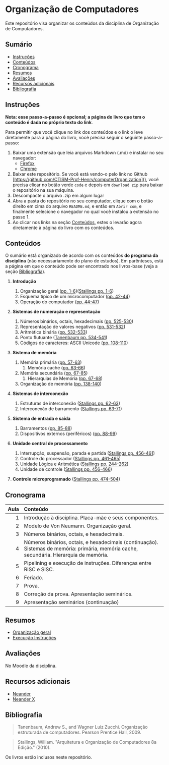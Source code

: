 # Organização de Computadores

Este repositório visa organizar os conteúdos da disciplina de Organização de Computadores.

## Sumário

* [Instruções](#instruções)
* [Conteúdos](#conteúdos)
* [Cronograma](#cronograma)
* [Resumos](#resumos)
* [Avaliações](#avaliações)
* [Recursos adicionais](#recursos-adicionais)
* [Bibliografia](#bibliografia)

## Instruções

**Nota: esse passo-a-passo é opcional; a página do livro que tem o conteúdo é dada no próprio texto do link**.

Para permitir que você clique no link dos conteúdos e o link o leve diretamente para a página do livro, você precisa seguir o seguinte passo-a-passo:

1. Baixar uma extensão que leia arquivos Markdown (.md) e instalar no seu navegador:
   * [Firefox](https://addons.mozilla.org/pt-BR/firefox/addon/markdown-viewer-webext/)
   * [Chrome](https://chrome.google.com/webstore/detail/markdown-viewer/ckkdlimhmcjmikdlpkmbgfkaikojcbjk)
2. Baixar este repositório. Se você está vendo-o pelo link no Github [https://github.com/CTISM-Prof-Henry/computerOrganization](), você precisa clicar no botão verde `code`
e depois em `download zip` para baixar o repositório na sua máquina.
3. Descompacte o arquivo .zip em algum lugar
4. Abra a pasta do repositório no seu computador, clique com o botão direito em cima do arquivo `README.md`, e então em `Abrir com`, e finalmente selecione o navegador no 
   qual você instalou a extensão no passo 1. 
5. Ao clicar nos links na seção [Conteúdos](#conteúdos), estes o levarão agora diretamente à página do livro com os conteúdos.

## Conteúdos

O sumário está organizado de acordo com os conteúdos **do programa da disciplina** (não necessariamente do plano de estudos). Em parênteses, está a página em que o conteúdo pode ser encontrado nos livros-base (veja a seção [Bibliografia](#Bibliografia)).


1. **Introdução**
    1. Organização geral (<a href="tanenbaum.pdf#page=20">pp. 1-6</a>)(<a href="stallings.pdf#page=22">Stallings pp. 1-6</a>)
    2. Esquema típico de um microcomputador (<a href="tanenbaum.pdf#page=61">pp. 42-44</a>)
    3. Operação do computador (<a href="tanenbaum.pdf#page=63">pp. 44-47</a>)

2. **Sistemas de numeração e representação**
    1. Números binários, octais, hexadecimais (<a href="tanenbaum.pdf#page=544">pp. 525-530</a>)
    2. Representação de valores negativos (<a href="tanenbaum.pdf#page=550">pp. 531-532</a>)
    3. Aritmética binária (<a href="tanenbaum.pdf#page=551">pp. 532-533</a>)
    4. Ponto flutuante (<a href="tanenbaum.pdf#page=553">Tanenbaum pp. 534-541</a>)<!--(<a href="stallings.pdf#page=283">Stallings pp. 262-275</a>)-->
    5. Códigos de caracteres: ASCII Unicode (<a href="tanenbaum.pdf#page=127">pp. 108-110</a>)

3. **Sistema de memória**
    1. Memória primária (<a href="tanenbaum.pdf#page=76">pp. 57-63</a>)
        1. Memória cache (<a href="tanenbaum.pdf#page=82">pp. 63-66</a>)
    2. Memória secundária (<a href="tanenbaum.pdf#page=86">pp. 67-85</a>)
        1. Hierarquias de Memória (<a href="tanenbaum.pdf#page=86">pp. 67-68</a>)
    3. Organização de memória (<a href="tanenbaum.pdf#page=157">pp. 138-140</a>) 
    <!--4. Memória virtual (<a href="tanenbaum.pdf#page=364">pp. 345-365</a>)-->

4. **Sistemas de interconexão**
    1. Estruturas de interconexão <!--(<a href="tanenbaum.pdf#page=506">pp. 487-489</a>)-->(<a href="stallings.pdf#page=83">Stallings pp. 62-63</a>)
    2. Interconexão de barramento <!--(<a href="tanenbaum.pdf#page=166">pp. 147-158</a>)-->(<a href="stallings.pdf#page=84">Stallings pp. 63-71</a>)

5. **Sistema de entrada e saída**
    1. Barramentos (<a href="tanenbaum.pdf#page=104">pp. 85-88</a>) 
    2. Dispositivos externos (periféricos) (<a href="tanenbaum.pdf#page=107">pp. 88-99</a>) 

6. **Unidade central de processamento**
    1. Interrupção, suspensão, parada e partida (<a href="stallings.pdf#page=477">Stallings pp. 456-461</a>)
    2. Controle do processador (<a href="stallings.pdf#page=482">Stallings pp. 461-465</a>) 
    <!--2. Registradores (<a href="tanenbaum.pdf#page=152">pp. 133-137</a>)-->
    3. Unidade Lógica e Aritmética <!--(<a href="tanenbaum.pdf#page=149">Tanenbaum pp. 130-132</a>)-->(<a href="stallings.pdf#page=265">Stallings pp. 244-262</a>)
    4. Unidade de controle (<a href="stallings.pdf#page=477">Stallings pp. 456-466</a>)

7. **Controle microprogramado** (<a href="stallings.pdf#page=495">Stallings pp. 474-504</a>)


<!--
**introdução:** (<a href="tanenbaum.pdf#page=61">pp. 42-132</a>) 
**provavelmente é esse aqui:** (<a href="tanenbaum.pdf#page=134">pp. 155</a>) 

* Circuitos lógicos básicos (<a href="tanenbaum.pdf#page=142">pp. 123</a>)
    * Decodificadores (<a href="tanenbaum.pdf#page=145">pp. 126-127</a>)
    * Unidade lógica e aritmética (<a href="tanenbaum.pdf#page=149">pp. 130-132</a>)
* Memória 
    * Registradores (<a href="tanenbaum.pdf#page=152">pp. 133-137</a>)
-->

## Cronograma 

| Aula | Conteúdo |
|-----:|:---------|
| 1 | Introdução à disciplina. Placa-mãe e seus componentes. |
| 2 | Modelo de Von Neumann. Organização geral. |
| 3 | Números binários, octais, e hexadecimais. |
| 4 | Números binários, octais, e hexadecimais (continuação). Sistemas de memória: primária, memória cache, secundária. Hierarquia de memória. |
| 5 | Pipelining e execução de instruções. Diferenças entre RISC e SISC. |
| 6 | Feriado. |
| 7 | Prova. |
| 8 | Correção da prova. Apresentação seminários. |
| 9 | Apresentação seminários (continuação) |

## Resumos

* [Organização geral](organização_geral.md)
* [Execução Instruções](execução_instruções.md)

## Avaliações

No Moodle da disciplina.

## Recursos adicionais

* [Neander](http://www.inf.ufrgs.br/arq/wiki/doku.php?id=neander)
* [Neander X](https://dcc.ufrj.br/~gabriel/neander.php)

## Bibliografia

> Tanenbaum, Andrew S., and Wagner Luiz Zucchi. Organização estruturada de computadores. Pearson Prentice Hall, 2009.

> Stallings, William. "Arquitetura e Organização de Computadores 8a Edição." (2010).

Os livros estão inclusos neste repositório.